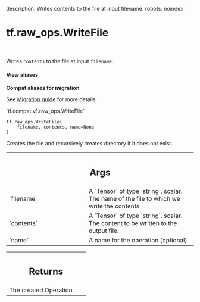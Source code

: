 description: Writes contents to the file at input filename.
robots: noindex

# tf.raw_ops.WriteFile

<!-- Insert buttons and diff -->

<table class="tfo-notebook-buttons tfo-api nocontent" align="left">

</table>



Writes `contents` to the file at input `filename`.

<section class="expandable">
  <h4 class="showalways">View aliases</h4>
  <p>
<b>Compat aliases for migration</b>
<p>See
<a href="https://www.tensorflow.org/guide/migrate">Migration guide</a> for
more details.</p>
<p>`tf.compat.v1.raw_ops.WriteFile`</p>
</p>
</section>

<pre class="devsite-click-to-copy prettyprint lang-py tfo-signature-link">
<code>tf.raw_ops.WriteFile(
    filename, contents, name=None
)
</code></pre>



<!-- Placeholder for "Used in" -->

Creates the file and recursively creates directory if it does not exist.

<!-- Tabular view -->
 <table class="responsive fixed orange">
<colgroup><col width="214px"><col></colgroup>
<tr><th colspan="2"><h2 class="add-link">Args</h2></th></tr>

<tr>
<td>
`filename`
</td>
<td>
A `Tensor` of type `string`.
scalar. The name of the file to which we write the contents.
</td>
</tr><tr>
<td>
`contents`
</td>
<td>
A `Tensor` of type `string`.
scalar. The content to be written to the output file.
</td>
</tr><tr>
<td>
`name`
</td>
<td>
A name for the operation (optional).
</td>
</tr>
</table>



<!-- Tabular view -->
 <table class="responsive fixed orange">
<colgroup><col width="214px"><col></colgroup>
<tr><th colspan="2"><h2 class="add-link">Returns</h2></th></tr>
<tr class="alt">
<td colspan="2">
The created Operation.
</td>
</tr>

</table>

